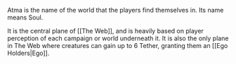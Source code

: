 Atma is the name of the world that the players find themselves in. Its name means Soul. 

It is the central plane of [[The Web]], and is heavily based on player perception of each campaign or world underneath it. It is also the only plane in The Web where creatures can gain up to 6 Tether, granting them an [[Ego Holders|Ego]].